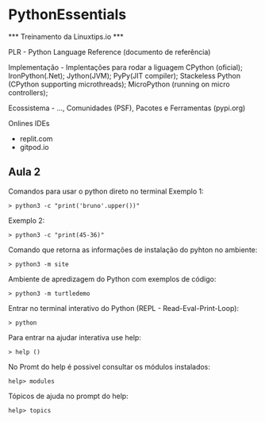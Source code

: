 # PythonEssentials

*** Treinamento da Linuxtips.io ***


PLR - Python Language Reference
    (documento de referência)

Implementação -  Implentações para rodar a liguagem
    CPython (oficial); 
    IronPython(.Net); 
    Jython(JVM);
    PyPy(JIT compiler); 
    Stackeless Python (CPython supporting microthreads);
    MicroPython (running on micro controllers);

Ecossistema - ..., Comunidades (PSF), Pacotes e Ferramentas (pypi.org)

Onlines IDEs

* replit.com
* gitpod.io

## Aula 2
 
 Comandos para usar o python direto no terminal
 Exemplo 1:
```
> python3 -c "print('bruno'.upper())"

```
Exemplo 2:
```
> python3 -c "print(45-36)"
```

Comando que retorna as informações de instalação do pyhton no ambiente:
```
> python3 -m site
```

Ambiente de apredizagem do Python com exemplos de código:
```
> python3 -m turtledemo
```

Entrar no terminal interativo do Python (REPL - Read-Eval-Print-Loop):
```
> python
```

Para entrar na ajudar interativa use help:

```
> help ()
```

No Promt do help é possivel consultar os módulos instalados:

```
help> modules
```

Tópicos de ajuda no prompt do help:
```
help> topics
```